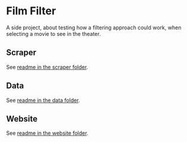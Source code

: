 # Film Filter

A side project, about testing how a filtering approach could work, when selecting a movie to see in the theater.

## Scraper

See [readme in the scraper folder](scraper/README.md).

## Data

See [readme in the data folder](data/README.md).

## Website

See [readme in the website folder](website/README.md).
